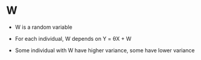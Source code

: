 # W

- W is a random variable

- For each individual, W depends on Y = θX + W

- Some individual with W have higher variance, some have lower variance
